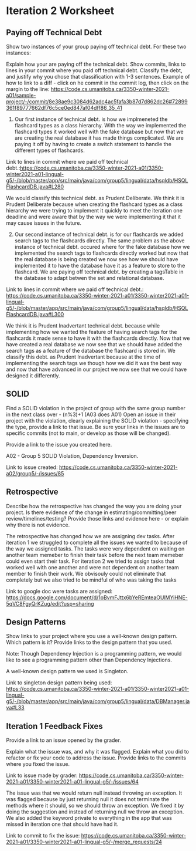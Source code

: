 Iteration 2 Worksheet
=====================

Paying off Technical Debt
-----------------

Show two instances of your group paying off technical debt. For these two instances:

Explain how your are paying off the technical debt.
Show commits, links to lines in your commit where you paid off technical debt.
Classify the debt, and justify why you chose that classification with 1-3 sentences.
Example of how to link to a diff - click on he commit in the commit log, then click on the margin to the line: https://code.cs.umanitoba.ca/3350-winter-2021-a01/sample-project/-/commit/8e38ae9c3084d62adc4ac5fafa3b87d7d862dc26#72899361f89777662df76c5ce0ed847af04dff86_35_41



1. Our first instance of technical debt. is how we implmeneted the flashcard types as a class hierarchy. With the way we implemented the flashcard types it worked well with the fake database but now that we are creating the real database it has made things complicated. We are paying it off by having to create a switch statement to handle the different types of flashcards.

Link to lines in commit where we paid off technical debt.:https://code.cs.umanitoba.ca/3350-winter-2021-a01/3350-winter2021-a01-lingual-g5/-/blob/master/app/src/main/java/com/group5/lingual/data/hsqldb/HSQLFlashcardDB.java#L280


We would classify this technical debt. as Prudent Deliberate. We think it is Prudent Deliberate because when creating the flashcard types as a class hierarchy we were trying to implement it quickly to meet the iteration one deadline and were aware that by the way we were implementing it that it may cause issues in the future. 



2. Our second instance of technical debt. is for our flashcards we added search tags to the flashcards directly. The same problem as the above instance of technical debt. occured where for the fake database how we implemented the search tags to flashcards directly worked but now that the real database is being created we now see how we should have implemented it to have the database have it as a feature to store to the flashcard. We are paying off technical debt. by creating a tagsTable in the database to adapt betwen the set and relational database.

Link to lines in commit where we paid off technical debt.: https://code.cs.umanitoba.ca/3350-winter-2021-a01/3350-winter2021-a01-lingual-g5/-/blob/master/app/src/main/java/com/group5/lingual/data/hsqldb/HSQLFlashcardDB.java#L300


We think it is Prudent Inadvertant technical debt. because while implementing how we wanted the feature of having search tags for the flashcards it made sense to have it with the flashcards directly. Now that we have created a real database we now see that we should have added the search tags as a feature of the database the flashcard is stored in. We classify this debt. as Prudent Inadvertant because at the time of implementing the search tags we though how we did it was the best way and now that have advanced in our project we now see that we could have designed it differently.


SOLID
----------------

Find a SOLID violation in the project of group with the same group number in the next class over - (n%3)+1 (A03 does A01) Open an issue in their project with the violation, clearly explaining the SOLID violation - specifying the type, provide a link to that issue. Be sure your links in the issues are to specific commits (not to main, or develop as those will be changed).

Provide a link to the issue you created here.


A02 - Group 5 SOLID Violation, Dependency Inversion.

Link to issue created: https://code.cs.umanitoba.ca/3350-winter-2021-a02/group5/-/issues/85


Retrospective
----------

Describe how the retrospective has changed the way you are doing your project. Is there evidence of the change in estimating/committing/peer review/timelines/testing? Provide those links and evidence here - or explain why there is not evidence.


The retrospective has changed how we are assigning dev tasks. After iteration 1 we struggled to complete all the issues we wanted to because of the way we assigned tasks. The tasks were very dependent on waiting on another team memeber to finish their task before the next team memeber could even start their task. For iteration 2 we tried to assign tasks that worked well with one another and were not dependent on another team member to finish their work. We obvisouly could not eliminate that completely but we also tried to be mindful of who was taking the tasks 

Link to google doc were tasks are assigned: https://docs.google.com/document/d/1oBvmFJttx6bYeREmteaOUlMYiHNE-5qVC8FgyQrKZug/edit?usp=sharing


Design Patterns
-----

Show links to your project where you use a well-known design pattern. Which pattern is it? Provide links to the design pattern that you used.

Note: Though Dependency Injection is a programming pattern, we would like to see a programming pattern other than Dependency Injections.


A well-known design pattern we used is Singleton.

Link to singleton design pattern being used: https://code.cs.umanitoba.ca/3350-winter-2021-a01/3350-winter2021-a01-lingual-g5/-/blob/master/app/src/main/java/com/group5/lingual/data/DBManager.java#L33


Iteration 1 Feedback Fixes
--------------

Provide a link to an issue opened by the grader.

Explain what the issue was, and why it was flagged. Explain what you did to refactor or fix your code to address the issue. Provide links to the commits where you fixed the issue.


Link to issue made by grader: 
https://code.cs.umanitoba.ca/3350-winter-2021-a01/3350-winter2021-a01-lingual-g5/-/issues/64


The issue was that we would return null instead throwing an exception. It was flagged because by just returning null it does not terminate the methods where it should, so we should throw an exception. We fixed it by doing the suggestion and instead of returning null we throw an exception. We also added the keyword private to everything in the app that was missed in iteration one that should have had it.


Link to commit to fix the issue: https://code.cs.umanitoba.ca/3350-winter-2021-a01/3350-winter2021-a01-lingual-g5/-/merge_requests/24



